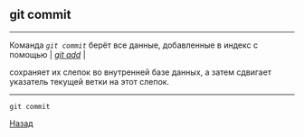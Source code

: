 ## git commit
---
Команда *`git commit`* берёт все данные, добавленные в индекс с помощью | *[git add](./add.md)* |

сохраняет их слепок во внутренней базе данных, а затем сдвигает указатель текущей ветки на этот слепок.

---
```bash=
git commit 
```
[Назад](./readme.md)